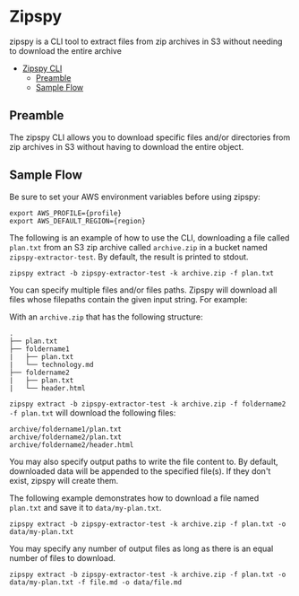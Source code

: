 # Zipspy
zipspy is a CLI tool to extract files from zip archives in S3 without needing to download the entire archive

<!-- TOC depthFrom:1 depthTo:2 withLinks:1 updateOnSave:1 orderedList:0 -->

- [Zipspy CLI](#zipspy)
    - [Preamble](#preamble)
    - [Sample Flow](#sample-flow)
    

<!-- /TOC -->



## Preamble

The zipspy CLI allows you to download specific files and/or directories from zip archives in S3 without having to download the entire object. 


## Sample Flow

Be sure to set your AWS environment variables before using zipspy:

`export AWS_PROFILE={profile}`  
`export AWS_DEFAULT_REGION={region}`

The following is an example of how to use the CLI, downloading a file called `plan.txt` from an S3 zip archive called `archive.zip` in a bucket named `zipspy-extractor-test`. By default, the result is printed to stdout.

```
zipspy extract -b zipspy-extractor-test -k archive.zip -f plan.txt
```

You can specify multiple files and/or files paths. Zipspy will download all files whose filepaths contain the given input string. For example:

With an `archive.zip` that has the following structure:

```
.
├── plan.txt
├── foldername1
|   ├── plan.txt
|   └── technology.md
├── foldername2
|   ├── plan.txt
|   └── header.html
```


`zipspy extract -b zipspy-extractor-test -k archive.zip -f foldername2 -f plan.txt` will download the following files:

`archive/foldername1/plan.txt`  
`archive/foldername2/plan.txt`  
`archive/foldername2/header.html`  


You may also specify output paths to write the file content to. By default, downloaded data will be appended to the specified file(s). If they don't exist, zipspy will create them.

The following example demonstrates how to download a file named `plan.txt` and save it to `data/my-plan.txt`.

```
zipspy extract -b zipspy-extractor-test -k archive.zip -f plan.txt -o data/my-plan.txt
```

You may specify any number of output files as long as there is an equal number of files to download.

```
zipspy extract -b zipspy-extractor-test -k archive.zip -f plan.txt -o data/my-plan.txt -f file.md -o data/file.md
```

